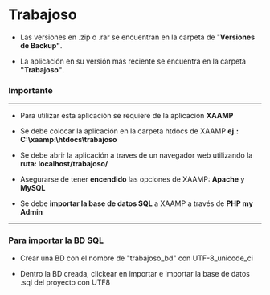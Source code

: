 # Trabajoso

* Las versiones en .zip o .rar se encuentran en la carpeta de "**Versiones de Backup"**.

* La aplicación en su versión más reciente se encuentra en la carpeta **"Trabajoso"**.

### Importante

<hr>

* Para utilizar esta aplicación se requiere de la aplicación **XAAMP**

* Se debe colocar la aplicación en la carpeta htdocs de XAAMP **ej.: C:\xaamp:\htdocs\trabajoso**

* Se debe abrir la aplicación a traves de un navegador web utilizando la **ruta: localhost/trabajoso/**

* Asegurarse de tener **encendido** las opciones de XAAMP: **Apache** y **MySQL**

* Se debe **importar la base de datos SQL** a XAAMP a través de **PHP my Admin**

<hr>

### Para importar la BD SQL

* Crear una BD con el nombre de "trabajoso_bd" con UTF-8_unicode_ci

* Dentro la BD creada, clickear en importar e importar la base de datos .sql del proyecto con UTF8